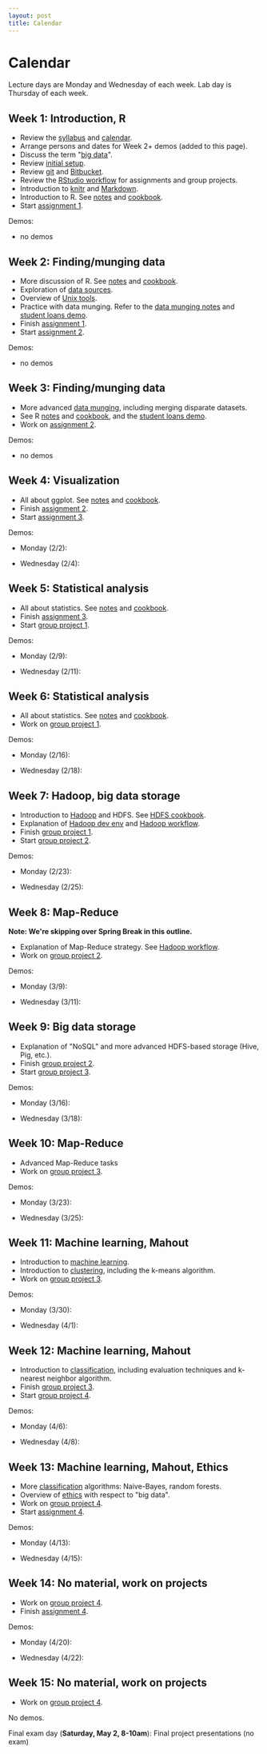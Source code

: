 ```yaml
---
layout: post
title: Calendar
---
```


# Calendar

Lecture days are Monday and Wednesday of each week. Lab day is Thursday of each week.

## Week 1: Introduction, R

- Review the [syllabus](/notes/syllabus.html) and [calendar](/notes/calendar.html).
- Arrange persons and dates for Week 2+ demos (added to this page).
- Discuss the term "[big data](/notes/big-data.html)".
- Review [initial setup](/notes/initial-setup.html).
- Review [git](/notes/git.html) and [Bitbucket](https://bitbucket.org).
- Review the [RStudio workflow](/notes/rstudio-workflow.html) for assignments and group projects.
- Introduction to [knitr](/cookbook/knitr.html) and [Markdown](/cookbook/markdown.html).
- Introduction to R. See [notes](/notes/r.html) and [cookbook](/cookbook/r.html).
- Start [assignment 1](/assignments/2015-01-20-assignment-1.html).

Demos:

- no demos

## Week 2: Finding/munging data

- More discussion of R. See [notes](/notes/r.html) and [cookbook](/cookbook/r.html).
- Exploration of [data sources](/cookbook/data-sources.html).
- Overview of [Unix tools](/cookbook/unix-tools.html).
- Practice with data munging. Refer to the [data munging notes](/notes/data-munging.html) and [student loans demo](/notes/demo-student-loans.html).
- Finish [assignment 1](/assignments/2015-01-20-assignment-1.html).
- Start [assignment 2](/assignments/2015-02-03-assignment-2.html).

Demos:

- no demos

## Week 3: Finding/munging data

- More advanced [data munging](/notes/data-munging.html), including merging disparate datasets.
- See R [notes](/notes/r.html) and [cookbook](/cookbook/r.html), and the [student loans demo](/notes/demo-student-loans.html).
- Work on [assignment 2](/assignments/2015-02-03-assignment-2.html).

Demos:

- no demos

## Week 4: Visualization

- All about ggplot. See [notes](/notes/ggplot.html) and [cookbook](/cookbook/ggplot.html).
- Finish [assignment 2](/assignments/2015-02-03-assignment-2.html).
- Start [assignment 3](/assignments/2015-02-10-assignment-3.html).

Demos:

- Monday (2/2):

- Wednesday (2/4):

## Week 5: Statistical analysis

- All about statistics. See [notes](/notes/statistics.html) and [cookbook](/cookbook/statistics.html).
- Finish [assignment 3](/assignments/2015-02-10-assignment-3.html).
- Start [group project 1](/assignments/2015-02-24-group-project-1.html).

Demos:

- Monday (2/9):

- Wednesday (2/11):

## Week 6: Statistical analysis

- All about statistics. See [notes](/notes/statistics.html) and [cookbook](/cookbook/statistics.html).
- Work on [group project 1](/assignments/2015-02-24-group-project-1.html).

Demos:

- Monday (2/16):

- Wednesday (2/18):

## Week 7: Hadoop, big data storage

- Introduction to [Hadoop](/notes/hadoop.html) and HDFS. See [HDFS cookbook](/cookbook/hdfs.html).
- Explanation of [Hadoop dev env](/notes/hadoop-dev-env.html) and [Hadoop workflow](/notes/hadoop-workflow.html).
- Finish [group project 1](/assignments/2015-02-24-group-project-1.html).
- Start [group project 2](/assignments/2015-03-17-group-project-2.html).

Demos:

- Monday (2/23):

- Wednesday (2/25):

## Week 8: Map-Reduce

**Note: We're skipping over Spring Break in this outline.**

- Explanation of Map-Reduce strategy. See [Hadoop workflow](/notes/hadoop-workflow.html).
- Work on [group project 2](/assignments/2015-03-17-group-project-2.html).

Demos:

- Monday (3/9):

- Wednesday (3/11):

## Week 9: Big data storage

- Explanation of "NoSQL" and more advanced HDFS-based storage (Hive, Pig, etc.).
- Finish [group project 2](/assignments/2015-03-17-group-project-2.html).
- Start [group project 3](/assignments/2015-04-07-group-project-3.html).

Demos:

- Monday (3/16):

- Wednesday (3/18):

## Week 10: Map-Reduce

- Advanced Map-Reduce tasks
- Work on [group project 3](/assignments/2015-04-07-group-project-3.html).

Demos:

- Monday (3/23):

- Wednesday (3/25):

## Week 11: Machine learning, Mahout

- Introduction to [machine learning](/notes/machine-learning.html).
- Introduction to [clustering](/notes/clustering.html), including the k-means algorithm.
- Work on [group project 3](/assignments/2015-04-07-group-project-3.html).

Demos:

- Monday (3/30):

- Wednesday (4/1):

## Week 12: Machine learning, Mahout

- Introduction to [classification](/notes/classification.html), including evaluation techniques and k-nearest neighbor algorithm.
- Finish [group project 3](/assignments/2015-04-07-group-project-3.html).
- Start [group project 4](/assignments/2015-05-02-group-project-4.html).

Demos:

- Monday (4/6):

- Wednesday (4/8):

## Week 13: Machine learning, Mahout, Ethics

- More [classification](/notes/classification.html) algorithms: Naive-Bayes, random forests.
- Overview of [ethics](/notes/ethics.html) with respect to "big data".
- Work on [group project 4](/assignments/2015-05-02-group-project-4.html).
- Start [assignment 4](/assignments/2015-04-21-assignment-4.html).

Demos:

- Monday (4/13):

- Wednesday (4/15):

## Week 14: No material, work on projects

- Work on [group project 4](/assignments/2015-05-02-group-project-4.html).
- Finish [assignment 4](/assignments/2015-04-21-assignment-4.html).

Demos:

- Monday (4/20):

- Wednesday (4/22):

## Week 15: No material, work on projects

- Work on [group project 4](/assignments/2015-05-02-group-project-4.html).

No demos.

Final exam day (**Saturday, May 2, 8-10am**): Final project presentations (no exam)